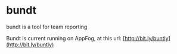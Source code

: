 bundt
=====

bundt is a tool for team reporting

Bundt is current running on AppFog, at this url: [http://bit.ly/buntly](http://bit.ly/buntly)
